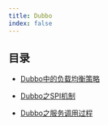 ```yaml
---
title: Dubbo
index: false
---
```


## 目录

- [Dubbo中的负载均衡策略](all-of-load-balance-strategies-in-dubbo.md)

- [Dubbo之SPI机制](the-service-provider-interface-mechanism-of-dubbo.md)

- [Dubbo之服务调用过程](the-rpc-details-in-dubbo.md)